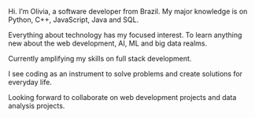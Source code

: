  Hi. I’m Olivia, a software developer from Brazil. My major knowledge is on Python, C++, JavaScript, Java and SQL.
 
 Everything about technology has my focused interest. To learn anything new about the web development, AI, ML and big data realms.
 
 Currently amplifying my skills on full stack development. 

 I see coding as an instrument to solve problems and create solutions for everyday life.
 
 Looking forward to collaborate on web development projects and data analysis projects.

<!---
olivialrp/olivialrp is a ✨ special ✨ repository because its `README.md` (this file) appears on your GitHub profile.
You can click the Preview link to take a look at your changes.
--->

